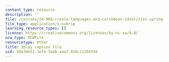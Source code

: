```yaml
---
content_type: resource
description: ''
file: /courses/24-908-creole-languages-and-caribbean-identities-spring-2017/94b3de523ef4feabaaa7016c11204fd4_g0KqIIEjXiM.srt
file_type: application/x-subrip
learning_resource_types: []
license: https://creativecommons.org/licenses/by-nc-sa/4.0/
ocw_type: OCWFile
resourcetype: Other
title: 3play caption file
uid: 94b3de52-3ef4-feab-aaa7-016c11204fd4
---
```

